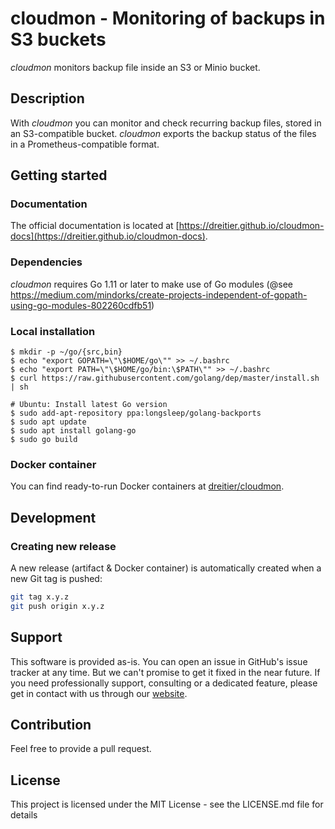 # cloudmon - Monitoring of backups in S3 buckets
*cloudmon* monitors backup file inside an S3 or Minio bucket.

## Description

With *cloudmon* you can monitor and check recurring backup files, stored in an S3-compatible bucket. *cloudmon* exports the backup status of the files in a Prometheus-compatible format.

## Getting started
### Documentation
The official documentation is located at [https://dreitier.github.io/cloudmon-docs](https://dreitier.github.io/cloudmon-docs).

### Dependencies
*cloudmon* requires Go 1.11 or later to make use of Go modules (@see https://medium.com/mindorks/create-projects-independent-of-gopath-using-go-modules-802260cdfb51)

### Local installation

	$ mkdir -p ~/go/{src,bin}
	$ echo "export GOPATH=\"\$HOME/go\"" >> ~/.bashrc
	$ echo "export PATH=\"\$HOME/go/bin:\$PATH\"" >> ~/.bashrc
	$ curl https://raw.githubusercontent.com/golang/dep/master/install.sh | sh
	
	# Ubuntu: Install latest Go version
	$ sudo add-apt-repository ppa:longsleep/golang-backports
	$ sudo apt update
	$ sudo apt install golang-go
	$ sudo go build

### Docker container
You can find ready-to-run Docker containers at [dreitier/cloudmon](https://hub.docker.com/repository/docker/dreitier/cloudmon).

## Development
### Creating new release
A new release (artifact & Docker container) is automatically created when a new Git tag is pushed:

```bash
git tag x.y.z
git push origin x.y.z
```

## Support
This software is provided as-is. You can open an issue in GitHub's issue tracker at any time. But we can't promise to get it fixed in the near future.
If you need professionally support, consulting or a dedicated feature, please get in contact with us through our [website](https://dreitier.com).

## Contribution
Feel free to provide a pull request.

## License
This project is licensed under the MIT License - see the LICENSE.md file for details